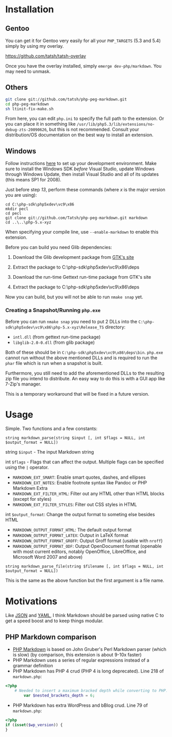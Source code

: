 # Installation

## Gentoo

You can get it for Gentoo very easily for all your `PHP_TARGETS` (5.3 and 5.4) simply by using my overlay.

https://github.com/tatsh/tatsh-overlay

Once you have the overlay installed, simply `emerge dev-php/markdown`. You may need to unmask.

## Others

```bash
git clone git://github.com/tatsh/php-peg-markdown.git
cd php-peg-markdown
sh ltinit-fix-make.sh
```

From here, you can edit `php.ini` to specify the full path to the extension. Or you can place it in something like `/usr/lib/php5.3/lib/extensions/no-debug-zts-20090626`, but this is not recommended. Consult your distribution/OS documentation on the best way to install an extension.

## Windows

Follow instructions [here](https://wiki.php.net/internals/windows/stepbystepbuild) to set up your development environment. Make sure to install the Windows SDK *before* Visual Studio, update Windows through Windows Update, then install Visual Studio and all of its updates (this means SP1 for 2008).

Just before step *13*, perform these commands (where *x* is the major version you are using):

```batch
cd C:\php-sdk\php5xdev\vc9\x86
mkdir pecl
cd pecl
git clone git://github.com/Tatsh/php-peg-markdown.git markdown
cd ..\..\php-5.x-xyz
```

When specifying your compile line, use `--enable-markdown` to enable this extension.

Before you can build you need Glib dependencies:

1. Download the Glib development package from [GTK's site](http://www.gtk.org)
2. Extract the package to C:\php-sdk\php5xdev\vc9\x86\deps

1. Download the run-time Gettext run-time package from GTK's site
2. Extract the package to C:\php-sdk\php5xdev\vc9\x86\deps

Now you can build, but you will not be able to run `nmake snap` yet.

### Creating a Snapshot/Running `php.exe`

Before you can run `nmake snap` you need to put 2 DLLs into the `C:\php-sdk\php5xdev\vc9\x86\php-5.x-xyz\Release_TS` directory:

* `intl.dll` (from gettext run-time package)
* `libglib-2.0-0.dll` (from glib package)

Both of these should be in `C:\php-sdk\php5xdev\vc9\x86\deps\bin`. `php.exe` cannot run without the above mentioned DLLs and is required to run the `phar` file which is run when a snapshot is built.

Furthermore, you still need to add the aforementioned DLLs to the resulting zip file you intend to distribute. An easy way to do this is with a GUI app like 7-Zip's manager.

This is a temporary workaround that will be fixed in a future version.

# Usage

Simple. Two functions and a few constants:

```
string markdown_parse(string $input [, int $flags = NULL, int $output_format = NULL])
```

string `$input` - The input Markdown string

int `$flags` - Flags that can affect the output. Multiple flags can be specified using the `|` operator.

* `MARKDOWN_EXT_SMART`: Enable smart quotes, dashes, and ellipses
* `MARKDOWN_EXT_NOTES`: Enable footnote syntax like Pandoc or PHP Markdown Extra
* `MARKDOWN_EXT_FILTER_HTML`: Filter out any HTML other than HTML blocks (except for styles)
* `MARKDOWN_EXT_FILTER_STYLES`: Filter out CSS styles in HTML

int `$output_format`: Change the output format to someting else besides HTML

* `MARKDOWN_OUTPUT_FORMAT_HTML`: The default output format
* `MARKDOWN_OUTPUT_FORMAT_LATEX`: Output in LaTeX format
* `MARKDOWN_OUTPUT_FORMAT_GROFF`: Output Groff format (usable with `nroff`)
* `MARKDOWN_OUTPUT_FORMAT_ODF`: Output OpenDocument format (openable with most current editors, notably OpenOffice, LibreOffice, and Microsoft Word 2007 and above)

```
string markdown_parse_file(string $filename [, int $flags = NULL, int $output_format = NULL])
```

This is the same as the above function but the first argument is a file name.

# Motivations

Like [JSON](http://php.net/manual/en/function.json-decode.php) and [YAML](http://www.php.net/manual/en/function.yaml-parse.php), I think Markdown should be parsed using native C to get a speed boost and to keep things modular.

## PHP Markdown comparison

* [PHP Markdown](http://michelf.com/projects/php-markdown/) is based on John Gruber's Perl Markdown parser (which is slow) (by comparison, this extension is about 9-10x faster)
* PHP Markdown uses a series of regular expressions instead of a grammar definition
* PHP Markdown has PHP 4 crud (PHP 4 is long deprecated). Line 218 of `markdown.php`:

```php
<?php
	# Needed to insert a maximum bracked depth while converting to PHP.
		var $nested_brackets_depth = 6;
```

* PHP Markdown has extra WordPress and bBlog crud. Line 79 of `markdown.php`:

```php
<?php
if (isset($wp_version)) {
}
```
